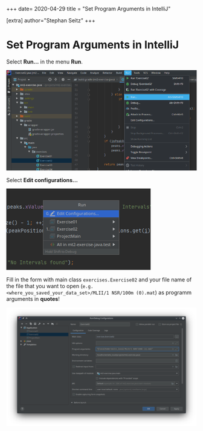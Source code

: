 +++
date= 2020-04-29
title = "Set Program Arguments in IntelliJ"

[extra]
author="Stephan Seitz"
+++

# Set Program Arguments in IntelliJ

Select **Run...** in the menu **Run**.

![run](run.png "opt title")

Select **Edit configurations...**

![edit](edit_configurations.png)

Fill in the form with main class `exercises.Exercise02` and your file name of the file that you want to open (`e.g. <where_you_saved_your_data_set>/MLII/1 NSR/100m (0).mat`) as programm arguments in **quotes**!

![edit](dialog.png)
